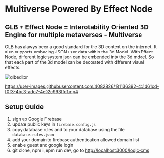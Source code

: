 # Multiverse Powered By Effect Node

## GLB + Effect Node = Interotability Oriented 3D Engine for multiple metaverses - Multiverse

GLB has alawys been a good standard for the 3D content on the internet. It also supports embeding JSON user data within the 3d Model. With Effect Node, different logic system json can be embended into the 3d mdoel. So that each part of the 3d model can be decorated with different visual effects.

![glbeditor](https://user-images.githubusercontent.com/4082826/181136061-c7eeb572-0590-41b7-9418-a755042333f9.png)


https://user-images.githubusercontent.com/4082826/181136392-4c1d61cd-f0f3-4bc3-adc7-4e02c993ffdf.mp4


## Setup Guide

1. sign up Google Firebase
2. update public keys in `firebase.config.js`
3. copy database rules and to your database using the file `database.rules.json`
4. add your domain to firebase authentication allowed domain list
5. enable guest and google login
6. git clone, npm i, npm run dev, go to <http://localhost:3000/logic-cms>

